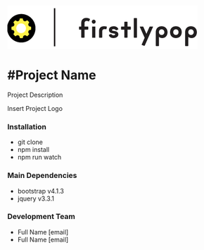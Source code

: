 <img src="assets/images/logo-firstlypop.png" alt="Project Logo" />


#Project Name
=========================

<p>
    Project Description
</p>

<p> Insert Project Logo </p>


### Installation

- git clone 
- npm install
- npm run watch

### Main Dependencies

- bootstrap v4.1.3
- jquery v3.3.1

### Development Team

- Full Name [email]
- Full Name [email]
